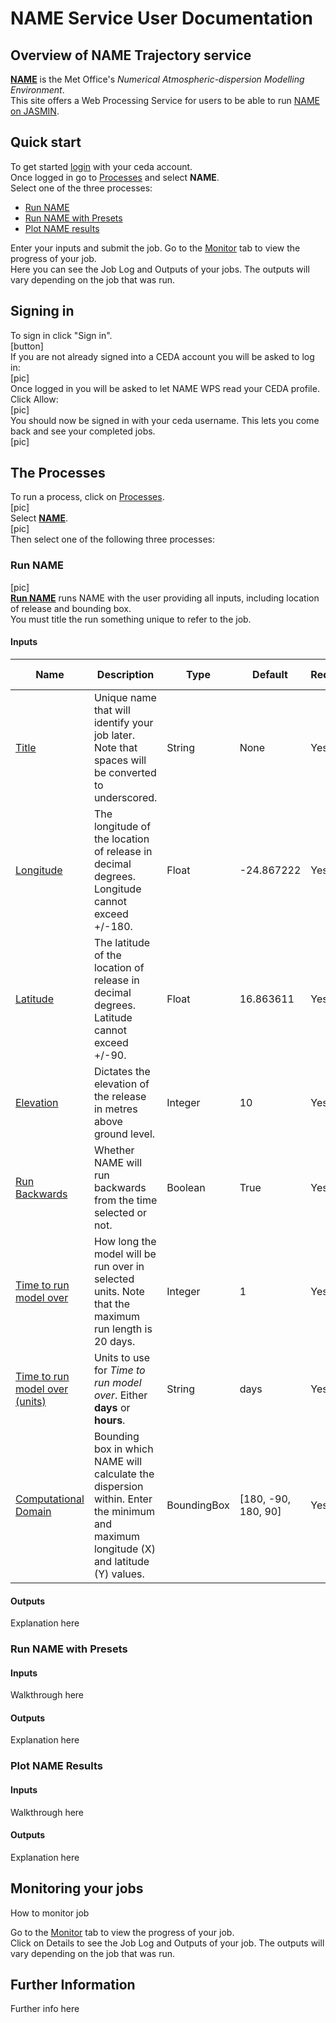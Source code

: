 # NAME Service User Documentation

## Overview of NAME Trajectory service

[**NAME**](https://www.metoffice.gov.uk/research/modelling-systems/dispersion-model) is the Met Office's *Numerical Atmospheric-dispersion Modelling Environment*.  
This site offers a Web Processing Service for users to be able to run [NAME on JASMIN](http://jasmin.ac.uk/jasmin-users/stories/processing/).  

## Quick start

To get started [login](#signing-in) with your ceda account.  
Once logged in go to [Processes](#the-processes) and select **NAME**.  
Select one of the three processes:  
* [Run NAME](#run-name)  
* [Run NAME with Presets](#run-name-with-presets)  
* [Plot NAME results](#plot-name-results)  

Enter your inputs and submit the job.
Go to the [Monitor](#monitoring-your-jobs) tab to view the progress of your job.  
Here you can see the Job Log and Outputs of your jobs. The outputs will vary depending on the job that was run.  

## Signing in

To sign in click "Sign in".  
[button]  
If you are not already signed into a CEDA account you will be asked to log in:  
[pic]  
Once logged in you will be asked to let NAME WPS read your CEDA profile. Click Allow:  
[pic]  
You should now be signed in with your ceda username. This lets you come back and see your completed jobs.  
[pic]  

## The Processes

To run a process, click on [Processes](https://name.ceda.ac.uk/processes).  
[pic]  
Select [**NAME**](https://name.ceda.ac.uk/processes/list?wps=name).  
[pic]  
Then select one of the following three processes:  

### Run NAME

[pic]  
[**Run NAME**](https://name.ceda.ac.uk/processes/execute?wps=name&process=run_name) runs NAME with the user providing all inputs, including location of release and bounding box.  
You must title the run something unique to refer to the job.  

#### Inputs

| Name | Description | Type | Default | Required | Example Value |
|------------|---------------------------|---------|-------------|----------|-----------------------|
|[Title](https://name.ceda.ac.uk/processes/execute?wps=name&process=run_name#item-deformField2)| Unique name that will identify your job later. Note that spaces will be converted to underscored. | String | None | Yes | [pic] |
|[Longitude](https://name.ceda.ac.uk/processes/execute?wps=name&process=run_name#item-deformField3)| The longitude of the location of release in decimal degrees. Longitude cannot exceed +/-180. | Float | -24.867222 | Yes | [pic] |
|[Latitude](https://name.ceda.ac.uk/processes/execute?wps=name&process=run_name#item-deformField4)| The latitude of the location of release in decimal degrees. Latitude cannot exceed +/-90. | Float | 16.863611 | Yes | [pic] |
|[Elevation](https://name.ceda.ac.uk/processes/execute?wps=name&process=run_name#item-deformField5)| Dictates the elevation of the release in metres above ground level. | Integer | 10 | Yes | [pic] |
|[Run Backwards](https://name.ceda.ac.uk/processes/execute?wps=name&process=run_name#item-deformField6)| Whether NAME will run backwards from the time selected or not. | Boolean | True | Yes | [pic] |
|[Time to run model over](https://name.ceda.ac.uk/processes/execute?wps=name&process=run_name#item-deformField7)| How long the model will be run over in selected units. Note that the maximum run length is 20 days. | Integer | 1 | Yes | [pic] |
|[Time to run model over (units)](https://name.ceda.ac.uk/processes/execute?wps=name&process=run_name#item-deformField8)| Units to use for *Time to run model over*. Either **days** or **hours**. | String | days | Yes | [pic] |
|[Computational Domain](https://name.ceda.ac.uk/processes/execute?wps=name&process=run_name#item-deformField9)| Bounding box in which NAME will calculate the dispersion within. Enter the minimum and maximum longitude (X) and latitude (Y) values. | BoundingBox | [180, -90, 180, 90] | Yes | [pic] |

#### Outputs

Explanation here

### Run NAME with Presets

#### Inputs

Walkthrough here

#### Outputs

Explanation here

### Plot NAME Results

#### Inputs

Walkthrough here

#### Outputs

Explanation here

## Monitoring your jobs

How to monitor job

Go to the [Monitor](https://name.ceda.ac.uk/monitor) tab to view the progress of your job.  
Click on Details to see the Job Log and Outputs of your job. The outputs will vary depending on the job that was run.  

## Further Information

Further info here
